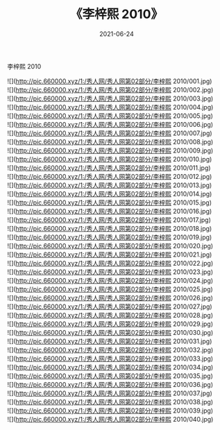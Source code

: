 ﻿---
layout: post
title:  《李梓熙 2010》
date:   2021-06-24
img: http://pic.660000.xyz/1:/秀人网/秀人网第02部分/李梓熙 2010/000.jpg
categories: [美女, 清纯, 唯美]
---

李梓熙 2010

  ![](http://pic.660000.xyz/1:/秀人网/秀人网第02部分/李梓熙 2010/001.jpg) <br> ![](http://pic.660000.xyz/1:/秀人网/秀人网第02部分/李梓熙 2010/002.jpg) <br> ![](http://pic.660000.xyz/1:/秀人网/秀人网第02部分/李梓熙 2010/003.jpg) <br> ![](http://pic.660000.xyz/1:/秀人网/秀人网第02部分/李梓熙 2010/004.jpg) <br> ![](http://pic.660000.xyz/1:/秀人网/秀人网第02部分/李梓熙 2010/005.jpg) <br> ![](http://pic.660000.xyz/1:/秀人网/秀人网第02部分/李梓熙 2010/006.jpg) <br> ![](http://pic.660000.xyz/1:/秀人网/秀人网第02部分/李梓熙 2010/007.jpg) <br> ![](http://pic.660000.xyz/1:/秀人网/秀人网第02部分/李梓熙 2010/008.jpg) <br> ![](http://pic.660000.xyz/1:/秀人网/秀人网第02部分/李梓熙 2010/009.jpg) <br> ![](http://pic.660000.xyz/1:/秀人网/秀人网第02部分/李梓熙 2010/010.jpg) <br> ![](http://pic.660000.xyz/1:/秀人网/秀人网第02部分/李梓熙 2010/011.jpg) <br> ![](http://pic.660000.xyz/1:/秀人网/秀人网第02部分/李梓熙 2010/012.jpg) <br> ![](http://pic.660000.xyz/1:/秀人网/秀人网第02部分/李梓熙 2010/013.jpg) <br> ![](http://pic.660000.xyz/1:/秀人网/秀人网第02部分/李梓熙 2010/014.jpg) <br> ![](http://pic.660000.xyz/1:/秀人网/秀人网第02部分/李梓熙 2010/015.jpg) <br> ![](http://pic.660000.xyz/1:/秀人网/秀人网第02部分/李梓熙 2010/016.jpg) <br> ![](http://pic.660000.xyz/1:/秀人网/秀人网第02部分/李梓熙 2010/017.jpg) <br> ![](http://pic.660000.xyz/1:/秀人网/秀人网第02部分/李梓熙 2010/018.jpg) <br> ![](http://pic.660000.xyz/1:/秀人网/秀人网第02部分/李梓熙 2010/019.jpg) <br> ![](http://pic.660000.xyz/1:/秀人网/秀人网第02部分/李梓熙 2010/020.jpg) <br> ![](http://pic.660000.xyz/1:/秀人网/秀人网第02部分/李梓熙 2010/021.jpg) <br> ![](http://pic.660000.xyz/1:/秀人网/秀人网第02部分/李梓熙 2010/022.jpg) <br> ![](http://pic.660000.xyz/1:/秀人网/秀人网第02部分/李梓熙 2010/023.jpg) <br> ![](http://pic.660000.xyz/1:/秀人网/秀人网第02部分/李梓熙 2010/024.jpg) <br> ![](http://pic.660000.xyz/1:/秀人网/秀人网第02部分/李梓熙 2010/025.jpg) <br> ![](http://pic.660000.xyz/1:/秀人网/秀人网第02部分/李梓熙 2010/026.jpg) <br> ![](http://pic.660000.xyz/1:/秀人网/秀人网第02部分/李梓熙 2010/027.jpg) <br> ![](http://pic.660000.xyz/1:/秀人网/秀人网第02部分/李梓熙 2010/028.jpg) <br> ![](http://pic.660000.xyz/1:/秀人网/秀人网第02部分/李梓熙 2010/029.jpg) <br> ![](http://pic.660000.xyz/1:/秀人网/秀人网第02部分/李梓熙 2010/030.jpg) <br> ![](http://pic.660000.xyz/1:/秀人网/秀人网第02部分/李梓熙 2010/031.jpg) <br> ![](http://pic.660000.xyz/1:/秀人网/秀人网第02部分/李梓熙 2010/032.jpg) <br> ![](http://pic.660000.xyz/1:/秀人网/秀人网第02部分/李梓熙 2010/033.jpg) <br> ![](http://pic.660000.xyz/1:/秀人网/秀人网第02部分/李梓熙 2010/034.jpg) <br> ![](http://pic.660000.xyz/1:/秀人网/秀人网第02部分/李梓熙 2010/035.jpg) <br> ![](http://pic.660000.xyz/1:/秀人网/秀人网第02部分/李梓熙 2010/036.jpg) <br> ![](http://pic.660000.xyz/1:/秀人网/秀人网第02部分/李梓熙 2010/037.jpg) <br> ![](http://pic.660000.xyz/1:/秀人网/秀人网第02部分/李梓熙 2010/038.jpg) <br> ![](http://pic.660000.xyz/1:/秀人网/秀人网第02部分/李梓熙 2010/039.jpg) <br> ![](http://pic.660000.xyz/1:/秀人网/秀人网第02部分/李梓熙 2010/040.jpg) <br>